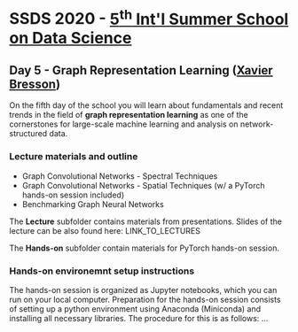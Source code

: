 # SSDS 2020  - [5<sup>th</sup> Int'l Summer School on Data Science](https://sites.google.com/view/ssdatascience2020)

## Day 5 - Graph Representation Learning ([Xavier Bresson](https://www.ntu.edu.sg/home/xbresson/))

On the fifth day of the school you will learn about fundamentals and recent trends in the field of **graph representation learning**
as one of the cornerstones for large-scale machine learning and analysis on network-structured data. 


### Lecture materials and outline

* Graph Convolutional Networks - Spectral Techniques
* Graph Convolutional Networks - Spatial Techniques (w/ a PyTorch hands-on session included)
* Benchmarking Graph Neural Networks


The **Lecture** subfolder contains materials from presentations. Slides of the lecture can be also found here: LINK_TO_LECTURES

The **Hands-on** subfolder contain materials for PyTorch hands-on session.

### Hands-on environemnt setup instructions

The hands-on session is organized as Jupyter notebooks, which you can run on your local computer.
Preparation for the hands-on session consists of setting up a python environment using Anaconda (Miniconda) and installing all necessary libraries. 
The procedure for this is as follows: ...
